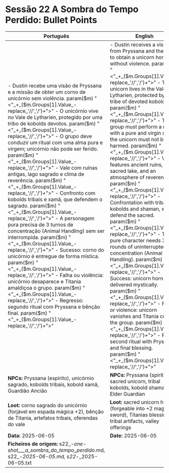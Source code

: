 # Sessão 22  A Sombra do Tempo Perdido: Bullet Points

| Português | English |
|-----------|---------|
| - Dustin recebe uma visão de Pryssana e a missão de obter um corno de unicórnio sem violência. param($m) "<"_+_($m.Groups[1].Value_-replace_'//','/')_+_">" - O unicórnio vive no Vale de Lytharien, protegido por uma tribo de kobolds devotos. param($m) "<"_+_($m.Groups[1].Value_-replace_'//','/')_+_">" - O grupo deve conduzir um ritual com uma alma pura e virgem; unicórnio não pode ser ferido. param($m) "<"_+_($m.Groups[1].Value_-replace_'//','/')_+_">" - Vale com ruínas antigas, lago sagrado e clima de reverência. param($m) "<"_+_($m.Groups[1].Value_-replace_'//','/')_+_">" - Confronto com kobolds tribais e xamã, que defendem o sagrado. param($m) "<"_+_($m.Groups[1].Value_-replace_'//','/')_+_">" - A personagem pura precisa de 3 turnos de concentração (Animal Handling) sem ser interrompida. param($m) "<"_+_($m.Groups[1].Value_-replace_'//','/')_+_">" - Sucesso: corno do unicórnio é entregue de forma mística. param($m) "<"_+_($m.Groups[1].Value_-replace_'//','/')_+_">" - Falha ou violência: unicórnio desaparece e Titania amaldiçoa o grupo. param($m) "<"_+_($m.Groups[1].Value_-replace_'//','/')_+_">" - Regresso: segundo ritual com Pryssana e bênção final. param($m) "<"_+_($m.Groups[1].Value_-replace_'//','/')_+_">"  | - Dustin receives a vision from Pryssana and the quest to obtain a unicorn horn without violence. param($m) "<"_+_($m.Groups[1].Value_-replace_'//','/')_+_">" - The unicorn lives in the Vale of Lytharien, protected by a tribe of devoted kobolds. param($m) "<"_+_($m.Groups[1].Value_-replace_'//','/')_+_">" - The group must perform a ritual with a pure and virgin soul; the unicorn must not be harmed. param($m) "<"_+_($m.Groups[1].Value_-replace_'//','/')_+_">" - Vale features ancient ruins, a sacred lake, and an atmosphere of reverence. param($m) "<"_+_($m.Groups[1].Value_-replace_'//','/')_+_">" - Confrontation with tribal kobolds and shaman, who defend the sacred. param($m) "<"_+_($m.Groups[1].Value_-replace_'//','/')_+_">" - The pure character needs 3 rounds of uninterrupted concentration (Animal Handling). param($m) "<"_+_($m.Groups[1].Value_-replace_'//','/')_+_">" - Success: unicorn horn is delivered mystically. param($m) "<"_+_($m.Groups[1].Value_-replace_'//','/')_+_">" - Failure or violence: unicorn vanishes and Titania curses the group. param($m) "<"_+_($m.Groups[1].Value_-replace_'//','/')_+_">" - Return: second ritual with Pryssana and final blessing. param($m) "<"_+_($m.Groups[1].Value_-replace_'//','/')_+_">"  |
| **NPCs:** Pryssana (espírito), unicórnio sagrado, kobolds tribais, kobold xamã, Guardião Ancião | **NPCs:** Pryssana (spirit), sacred unicorn, tribal kobolds, kobold shaman, Elder Guardian |
| **Loot:** corno sagrado do unicórnio (forjável em espada mágica +2), bênção de Titania, artefatos tribais, oferendas do vale | **Loot:** sacred unicorn horn (forgeable into +2 magic sword), Titanias blessing, tribal artifacts, valley offerings |
| **Data:** 2025-06-05 | **Date:** 2025-06-05 |
| **Ficheiros de origem:** s22_-_one-shot___a_sombra_do_tempo_perdido_.md, s22_-_2025-06-05.md, s22_-_2025-06-05.txt |

























